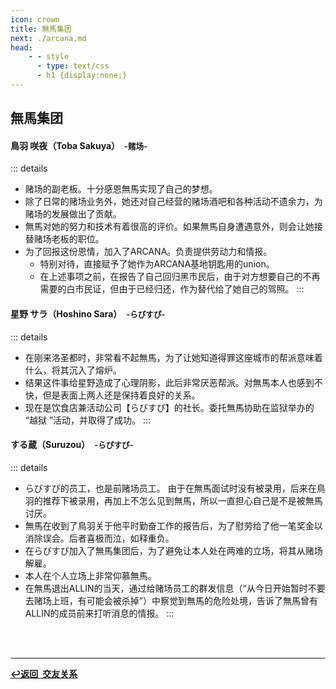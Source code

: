 ```yaml
---
icon: crown
title: 無馬集团
next: ./arcana.md
head:
    - - style
      - type: text/css
      - h1 {display:none;}
---
```

## <span class="underline-blue"><i class="fa-solid fa-crown"></i> 無馬集团</span>

#### <span style="font-weight:bold;">鳥羽 咲夜（Toba Sakuya）</span>&ensp;<span style="font-size:0.9em;">-赌场-</span>
::: details
- 赌场的副老板。十分感恩無馬实现了自己的梦想。
- 除了日常的赌场业务外，她还对自己经营的赌场酒吧和各种活动不遗余力，为赌场的发展做出了贡献。
- 無馬对她的努力和技术有着很高的评价。如果無馬自身遭遇意外，则会让她接替赌场老板的职位。
- 为了回报这份恩情，加入了ARCANA。负责提供劳动力和情报。
    - 特别对待，直接赋予了她作为ARCANA基地钥匙用的union。
    - 在上述事项之前，在报告了自己回归黑市民后，由于对方想要自己的不再需要的白市民证，但由于已经归还，作为替代给了她自己的驾照。
:::

#### <span style="font-weight:bold;">星野 サラ（Hoshino Sara）</span>&ensp;<span style="font-size:0.9em;">-らびすぴ-</span>
::: details
- 在刚来洛圣都时，非常看不起無馬，为了让她知道得罪这座城市的帮派意味着什么，将其沉入了熔炉。
- 结果这件事给星野造成了心理阴影，此后非常厌恶帮派。对無馬本人也感到不快，但是表面上两人还是保持着良好的关系。
- 现在是饮食店兼活动公司【らびすぴ】的社长。委托無馬协助在监狱举办的 “越狱 ”活动，并取得了成功。
:::

#### <span style="font-weight:bold;">する蔵（Suruzou）</span>&ensp;<span style="font-size:0.9em;">-らびすぴ-</span>
::: details
- らびすぴ的员工，也是前赌场员工。
由于在無馬面试时没有被录用，后来在鳥羽的推荐下被录用，再加上不怎么见到無馬，所以一直担心自己是不是被無馬讨厌。
- 無馬在收到了鳥羽关于他平时勤奋工作的报告后，为了慰劳给了他一笔奖金以消除误会。后者喜极而泣，如释重负。
- 在らびすぴ加入了無馬集团后，为了避免让本人处在两难的立场，将其从赌场解雇。
- 本人在个人立场上非常仰慕無馬。
- 在無馬退出ALLIN的当天，通过给赌场员工的群发信息（“从今日开始暂时不要去赌场上班，有可能会被杀掉”）中察觉到無馬的危险处境，告诉了無馬曾有ALLIN的成员前来打听消息的情报。
:::
<br>
<br>

---

<div class="return-link">
    <a class="route-link" href="/wiki/friendship/"><b>↩️返回&ensp;交友关系</b></a>
</div>